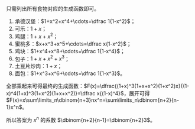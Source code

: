 只需列出所有食物对应的生成函数即可。

1. 承德汉堡：$1+x^2+x^4+\cdots=\dfrac 1{1-x^2}$；
2. 可乐：$1+x$；
3. 鸡腿：$1+x+x^2$；
4. 蜜桃多：$x+x^3+x^5+\cdots=\dfrac x{1-x^2}$；
5. 鸡块：$1+x^4+x^8+\cdots=\dfrac 1{1-x^4}$；
6. 包子：$1+x+x^2+x^3$；
7. 土豆片炒肉：$1+x$；
8. 面包：$1+x^3+x^6+\cdots=\dfrac 1{1-x^3}$。

全部乘起来可得最终的生成函数：$F(x)=\dfrac{(1+x)^3(1+x+x^2)(1+x^2)x}{(1-x)^4(1+x)^3(1+x^2)(1+x+x^2)}=\dfrac x{(1-x)^4}$，展开可得 $F(x)=x\sum\limits_n\dbinom{n+3}nx^n=\sum\limits_n\dbinom{n+2}{n-1}x^n$。

所以答案为 $x^n$ 的系数 $\dbinom{n+2}{n-1}=\dbinom{n+2}3$。
